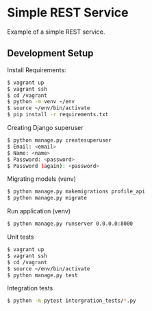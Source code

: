 # Simple REST Service

Example of a simple REST service.


## Development Setup
Install Requirements:

``` bash
$ vagrant up
$ vagrant ssh
$ cd /vagrant
$ python -m venv ~/env
$ source ~/env/bin/activate
$ pip install -r requirements.txt
```

Creating Django superuser

``` bash
$ python manage.py createsuperuser
$ Email: <email>
$ Name: <name>
$ Password: <password>
$ Password (again): <password>
```

Migrating models (venv)

``` bash
$ python manage.py makemigrations profile_api
$ python manage.py migrate
```

Run application (venv)

``` bash
$ python manage.py runserver 0.0.0.0:8000
```

Unit tests

``` bash
$ vagrant up
$ vagrant ssh
$ cd /vagrant
$ source ~/env/bin/activate
$ python manage.py test
```


Integration tests

``` bash
$ python -m pytest intergration_tests/*.py
```


